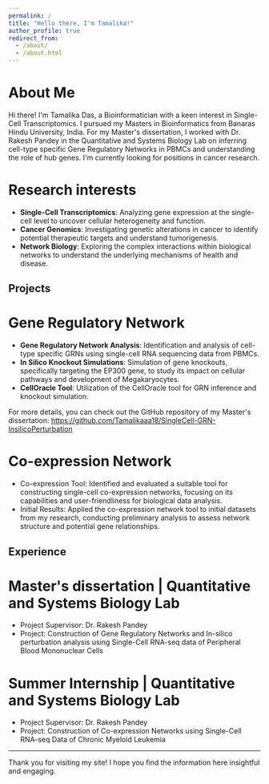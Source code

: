 ```yaml
---
permalink: /
title: "Hello there, I'm Tamalika!"
author_profile: true
redirect_from: 
  - /about/
  - /about.html
---
```


About Me
======
Hi there! I'm Tamalika Das, a Bioinformatician with a keen interest in Single-Cell Transcriptomics. I pursued my Masters in Bioinformatics from Banaras Hindu University, India. For my Master's dissertation, I worked with Dr. Rakesh Pandey in the Quantitative and Systems Biology Lab on inferring cell-type specific Gene Regulatory Networks in PBMCs and understanding the role of hub genes. I'm currently looking for positions in cancer research.

Research interests
======
- **Single-Cell Transcriptomics**: Analyzing gene expression at the single-cell level to uncover cellular heterogeneity and function.
- **Cancer Genomics**: Investigating genetic alterations in cancer to identify potential therapeutic targets and understand tumorigenesis.
- **Network Biology**: Exploring the complex interactions within biological networks to understand the underlying mechanisms of health and disease.

Projects
------

Gene Regulatory Network
======
- **Gene Regulatory Network Analysis**: Identification and analysis of cell-type specific GRNs using single-cell RNA sequencing data from PBMCs.
- **In Silico Knockout Simulations**: Simulation of gene knockouts, specifically targeting the EP300 gene, to study its impact on cellular pathways and development of Megakaryocytes.
- **CellOracle Tool**: Utilization of the CellOracle tool for GRN inference and knockout simulation.

For more details, you can check out the GitHub repository of my Master's dissertation: <https://github.com/Tamalikaaa18/SingleCell-GRN-InsilicoPerturbation>

Co-expression Network
======
- Co-expression Tool: Identified and evaluated a suitable tool for constructing single-cell co-expression networks, focusing on its capabilities and user-friendliness for biological data analysis.
- Initial Results: Applied the co-expression network tool to initial datasets from my research, conducting preliminary analysis to assess network structure and potential gene relationships.

Experience
------

Master's dissertation | Quantitative and Systems Biology Lab
======
- Project Supervisor: Dr. Rakesh Pandey
- Project: Construction of Gene Regulatory Networks and In-silico perturbation analysis using Single-Cell RNA-seq data of Peripheral Blood Mononuclear Cells

Summer Internship | Quantitative and Systems Biology Lab
======
- Project Supervisor: Dr. Rakesh Pandey
- Project: Construction of Co-expression Networks using Single-Cell RNA-seq Data of Chronic Myeloid Leukemia

---

Thank you for visiting my site! I hope you find the information here insightful and engaging.
